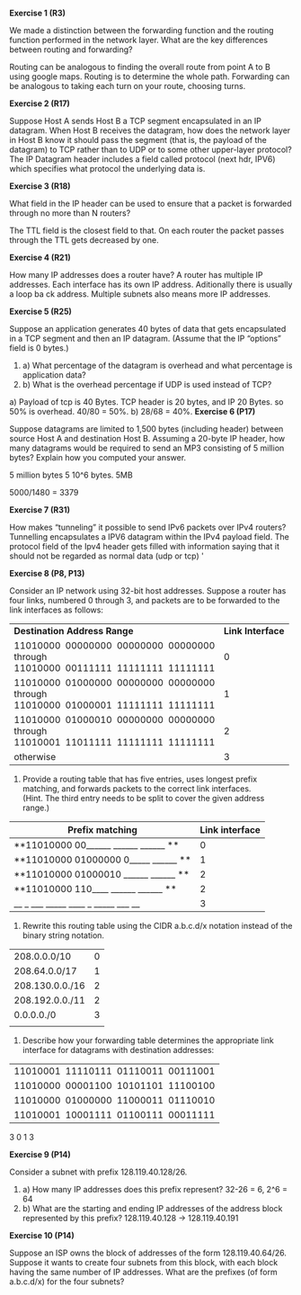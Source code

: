 **Exercise 1 (R3)**

We made a distinction between the forwarding function and the routing function performed in the network layer. What are the key differences between routing and forwarding?

Routing can be analogous to finding the overall route from point A to B using google maps. Routing is to determine the whole path. Forwarding can be analogous to taking each turn on your route, choosing turns.

**Exercise 2 (R17)**

Suppose Host A sends Host B a TCP segment encapsulated in an IP datagram. When Host B receives the datagram, how does the network layer in Host B know it should pass the segment (that is, the payload of the datagram) to TCP rather than to UDP or to some other upper-layer protocol?
The IP Datagram header includes a field called protocol (next hdr, IPV6) which specifies what protocol the underlying data is.

**Exercise 3 (R18)**

What field in the IP header can be used to ensure that a packet is forwarded through no more than N routers?

The TTL field is the closest field to that. On each router the packet passes through the TTL gets decreased by one.

**Exercise 4 (R21)**

How many IP addresses does a router have?
A router has multiple IP addresses. Each interface has its own IP address. Aditionally there is usually a loop ba ck address. Multiple subnets also means more IP addresses.

**Exercise 5 (R25)**

Suppose an application generates 40 bytes of data that gets encapsulated in a TCP segment and then an IP datagram. (Assume that the IP “options” field is 0 bytes.)

1. a) What percentage of the datagram is overhead and what percentage is application data?
2. b) What is the overhead percentage if UDP is used instead of TCP?

a) Payload  of tcp is 40 Bytes. TCP header is 20 bytes, and IP 20 Bytes. so 50% is overhead. 40/80 = 50%.
b) 28/68 = 40%.
**Exercise 6 (P17)**

Suppose datagrams are limited to 1,500 bytes (including header) between source Host A and destination Host B. Assuming a 20-byte IP header, how many datagrams would be required to send an MP3 consisting of 5 million bytes? Explain how you computed your answer.

5 million bytes
5 10^6 bytes. 5MB

5000/1480 = 3379

**Exercise 7 (R31)**

How makes “tunneling” it possible to send IPv6 packets over IPv4 routers?
Tunnelling encapsulates a IPV6 datagram within the IPv4 payload field. The protocol field of the Ipv4 header gets filled with information saying that it should not be regarded as normal data (udp or tcp) '

**Exercise 8 (P8, P13)**

Consider an IP network using 32-bit host addresses. Suppose a router has four links, numbered 0 through 3, and packets are to be forwarded to the link interfaces as follows:

|                                                                                                 |                    |
| ----------------------------------------------------------------------------------------------- | ------------------ |
| **Destination Address Range**                                                                   | **Link Interface** |
| 11010000  00000000  00000000  00000000  <br>through  <br>11010000  00111111  11111111  11111111 | 0                  |
| 11010000  01000000  00000000  00000000  <br>through  <br>11010000  01000001  11111111  11111111 | 1                  |
| 11010000  01000010  00000000  00000000  <br>through  <br>11010001  11011111  11111111  11111111 | 2                  |
| otherwise                                                                                       | 3                  |

1. Provide a routing table that has five entries, uses longest prefix matching, and forwards packets to the correct link interfaces.  
    (Hint. The third entry needs to be split to cover the given address range.)

| Prefix matching                      | Link interface |
| ------------------------------------ | -------------- |
| **11010000 00______ ______ ______ ** | 0              |
| **11010000 01000000 0_____ ______ ** | 1              |
| **11010000 01000010 ______ ______ ** | 2              |
| **11010000 110____ ______ ______ **  | 2              |
| __ _ ___ _____  ____ _  _____ ___ __ | 3              |


1. Rewrite this routing table using the CIDR a.b.c.d/x notation instead of the binary string notation.

|                 |     |
| --------------- | --- |
| 208.0.0.0/10    | 0   |
| 208.64.0.0/17   | 1   |
| 208.130.0.0./16 | 2   |
| 208.192.0.0./11 | 2   |
| 0.0.0.0./0      | 3   |
|                 |     |

1. Describe how your forwarding table determines the appropriate link interface for datagrams with destination addresses:

|                                        |
| -------------------------------------- |
| 11010001  11110111  01110011  00111001 |
| 11010000  00001100  10101101  11100100 |
| 11010000  01000000  11000011  01110010 |
| 11010001  10001111  01100111  00011111 |
3
0
1
3

**Exercise 9 (P14)**

Consider a subnet with prefix 128.119.40.128/26.

1. a) How many IP addresses does this prefix represent?
	32-26 = 6, 2^6 = 64
2. b) What are the starting and ending IP addresses of the address block represented by this prefix? 
128.119.40.128 -> 128.119.40.191

**Exercise 10 (P14)**

Suppose an ISP owns the block of addresses of the form 128.119.40.64/26. Suppose it wants to create four subnets from this block, with each block having the same number of IP addresses. What are the prefixes (of form a.b.c.d/x) for the four subnets?